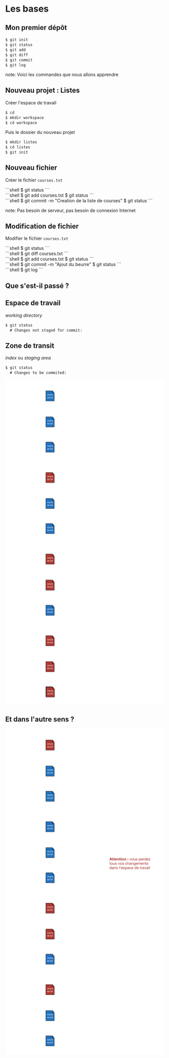 # Les bases

## Mon premier dépôt

```shell
$ git init
$ git status
$ git add
$ git diff
$ git commit
$ git log
```
note:
  Voici les commandes que nous allons apprendre


## Nouveau projet : Listes

<div class="fragment">
Créer l'espace de travail

```shell
$ cd
$ mkdir workspace
$ cd workspace
```

<div class="fragment">
Puis le dossier du nouveau projet

```shell
$ mkdir listes
$ cd listes
$ git init
```


## Nouveau fichier

Créer le fichier `courses.txt`

<div class="fragment">
```shell
$ git status
```

<div class="fragment">
```shell
$ git add courses.txt
$ git status
```

<div class="fragment">
```shell
$ git commit -m "Creation de la liste de courses"
$ git status
```

note:
    Pas besoin de serveur, pas besoin de connexion Internet


## Modification de fichier

Modifier le fichier `courses.txt`

<div class="fragment">
```shell
$ git status
```

<div class="fragment">
```shell
$ git diff courses.txt
```

<div class="fragment">
```shell
$ git add courses.txt
$ git status
```

<div class="fragment">
```shell
$ git commit -m "Ajout du beurre"
$ git status
```

<div class="fragment">
```shell
$ git log
```


## Que s'est-il passé ?


## Espace de travail

_working directory_

```shell
$ git status
  # Changes not staged for commit:
```


## Zone de transit

_index_ ou _staging area_

```shell
$ git status
  # Changes to be commited:
```


<img src="img/git-0-start.png" class="as-is" />


<img src="img/git-1-dirty.png" class="as-is" />


<img src="img/git-2-add.png" class="as-is" />


<img src="img/git-3-commit.png" class="as-is" />


## Et dans l'autre sens ?


<img src="img/git-1-dirty.png" class="as-is" />


<img src="img/git-4-checkout.png" class="as-is" />


<img src="img/git-2-add.png" class="as-is" />


<img src="img/git-5-reset.png" class="as-is" />


